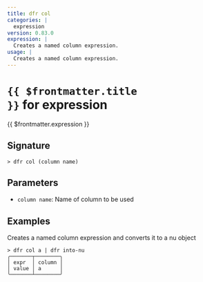 ```yaml
---
title: dfr col
categories: |
  expression
version: 0.83.0
expression: |
  Creates a named column expression.
usage: |
  Creates a named column expression.
---
```


# <code>{{ $frontmatter.title }}</code> for expression

<div class='command-title'>{{ $frontmatter.expression }}</div>

## Signature

```> dfr col (column name)```

## Parameters

 -  `column name`: Name of column to be used

## Examples

Creates a named column expression and converts it to a nu object
```shell
> dfr col a | dfr into-nu
╭───────┬────────╮
│ expr  │ column │
│ value │ a      │
╰───────┴────────╯
```
